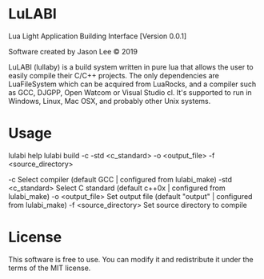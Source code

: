 # LuLABI
Lua Light Application Building Interface [Version 0.0.1]

Software created by Jason Lee © 2019

LuLABI (lullaby) is a build system written in pure lua that allows the 
user to easily compile their C/C++ projects. The only dependencies are 
LuaFileSystem which can be acquired from LuaRocks, and a compiler such 
as GCC, DJGPP, Open Watcom or Visual Studio cl. It's supported to run in 
Windows, Linux, Mac OSX, and probably other Unix systems.

# Usage
lulabi help
lulabi build -c <compiler> -std <c_standard> -o <output_file> -f <source_directory>

-c <compiler>                Select compiler (default GCC | configured from lulabi_make)
-std <c_standard>            Select C standard (default c++0x | configured from lulabi_make)
-o <output_file>             Set output file (default "output" | configured from lulabi_make)
-f <source_directory>        Set source directory to compile
  
# License
This software is free to use. You can modify it and redistribute it under 
the terms of the MIT license.
